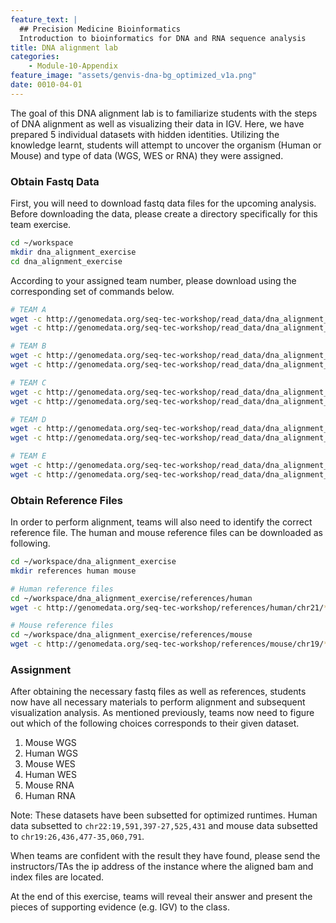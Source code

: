 ```yaml
---
feature_text: |
  ## Precision Medicine Bioinformatics
  Introduction to bioinformatics for DNA and RNA sequence analysis
title: DNA alignment lab
categories:
    - Module-10-Appendix
feature_image: "assets/genvis-dna-bg_optimized_v1a.png"
date: 0010-04-01
---
```


The goal of this DNA alignment lab is to familiarize students with the steps of DNA alignment as well as visualizing their data in IGV.
Here, we have prepared 5 individual datasets with hidden identities. Utilizing the knowledge learnt, students will attempt to uncover the organism (Human or Mouse) and type of data (WGS, WES or RNA) they were assigned.


### Obtain Fastq Data

First, you will need to download fastq data files for the upcoming analysis.
Before downloading the data, please create a directory specifically for this team exercise.
```bash
cd ~/workspace
mkdir dna_alignment_exercise
cd dna_alignment_exercise
```


According to your assigned team number, please download using the corresponding set of commands below.

```bash
# TEAM A
wget -c http://genomedata.org/seq-tec-workshop/read_data/dna_alignment_exercise/dataset_A/dataset_A_R1.fastq.gz
wget -c http://genomedata.org/seq-tec-workshop/read_data/dna_alignment_exercise/dataset_A/dataset_A_R2.fastq.gz

# TEAM B
wget -c http://genomedata.org/seq-tec-workshop/read_data/dna_alignment_exercise/dataset_B/dataset_B_R1.fastq.gz
wget -c http://genomedata.org/seq-tec-workshop/read_data/dna_alignment_exercise/dataset_B/dataset_B_R2.fastq.gz

# TEAM C
wget -c http://genomedata.org/seq-tec-workshop/read_data/dna_alignment_exercise/dataset_C/dataset_C_R1.fastq.gz
wget -c http://genomedata.org/seq-tec-workshop/read_data/dna_alignment_exercise/dataset_C/dataset_C_R2.fastq.gz

# TEAM D
wget -c http://genomedata.org/seq-tec-workshop/read_data/dna_alignment_exercise/dataset_D/dataset_D_R1.fastq.gz
wget -c http://genomedata.org/seq-tec-workshop/read_data/dna_alignment_exercise/dataset_D/dataset_D_R2.fastq.gz

# TEAM E
wget -c http://genomedata.org/seq-tec-workshop/read_data/dna_alignment_exercise/dataset_E/dataset_E_R1.fastq.gz
wget -c http://genomedata.org/seq-tec-workshop/read_data/dna_alignment_exercise/dataset_E/dataset_E_R2.fastq.gz
```
### Obtain Reference Files

In order to perform alignment, teams will also need to identify the correct reference file. The human and mouse reference files can be downloaded as following.

```bash
cd ~/workspace/dna_alignment_exercise
mkdir references human mouse

# Human reference files
cd ~/workspace/dna_alignment_exercise/references/human
wget -c http://genomedata.org/seq-tec-workshop/references/human/chr21/*

# Mouse reference files
cd ~/workspace/dna_alignment_exercise/references/mouse
wget -c http://genomedata.org/seq-tec-workshop/references/mouse/chr19/*

```

### Assignment

After obtaining the necessary fastq files as well as references, students now have all necessary materials to perform alignment and subsequent visualization analysis. As mentioned previously, teams now need to figure out which of the following choices corresponds to their given dataset.

1. Mouse WGS
2. Human WGS
3. Mouse WES
4. Human WES
5. Mouse RNA
6. Human RNA

Note: These datasets have been subsetted for optimized runtimes. Human data subsetted to `chr22:19,591,397-27,525,431` and mouse data subsetted to `chr19:26,436,477-35,060,791`.

When teams are confident with the result they have found, please send the instructors/TAs the ip address of the instance where the aligned bam and index files are located.

At the end of this exercise, teams will reveal their answer and present the pieces of supporting evidence (e.g. IGV) to the class. 

###
